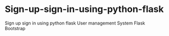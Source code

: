 # Sign-up-sign-in-using-python-flask
Sign up sign in using python flask
User management System
Flask Bootstrap
